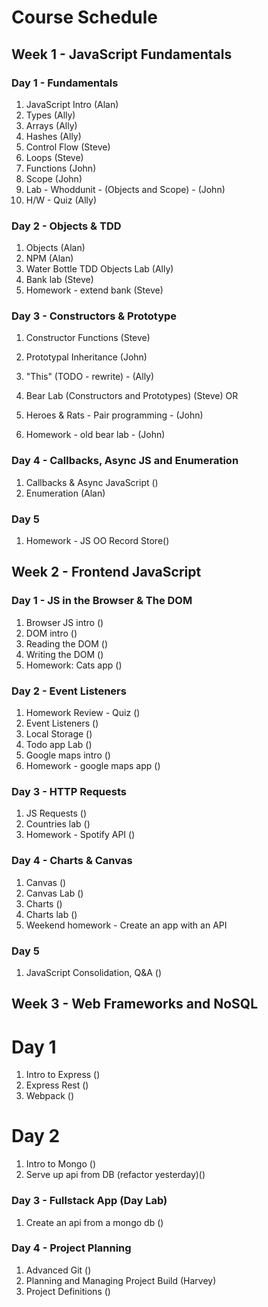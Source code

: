 # Course Schedule

## Week 1 - JavaScript Fundamentals

### Day 1 - Fundamentals
1. JavaScript Intro (Alan)
2. Types (Ally)
3. Arrays (Ally)
4. Hashes (Ally)
5. Control Flow (Steve)
6. Loops (Steve)
7. Functions (John)
8. Scope (John)
9.  Lab - Whoddunit - (Objects and Scope) - (John)
10. H/W - Quiz (Ally)

### Day 2 - Objects & TDD
1. Objects (Alan)
2. NPM (Alan)
3. Water Bottle TDD Objects Lab (Ally) 
4. Bank lab (Steve)
5. Homework - extend bank (Steve)

### Day 3 - Constructors & Prototype
1. Constructor Functions (Steve)
2. Prototypal Inheritance (John)
3. "This" (TODO - rewrite) - (Ally)

4. Bear Lab (Constructors and Prototypes) (Steve)
OR
4. Heroes & Rats - Pair programming - (John)

5. Homework - old bear lab - (John)

### Day 4 - Callbacks, Async JS and Enumeration
1. Callbacks & Async JavaScript ()
2. Enumeration (Alan)

### Day 5
1. Homework - JS OO Record Store()

## Week 2 - Frontend JavaScript

### Day 1 - JS in the Browser & The DOM
1. Browser JS intro ()
2. DOM intro ()
3. Reading the DOM ()
4. Writing the DOM ()
5. Homework: Cats app ()

### Day 2 - Event Listeners
1. Homework Review - Quiz ()
1. Event Listeners ()
2. Local Storage ()
3. Todo app Lab ()
4. Google maps intro ()
5. Homework - google maps app ()

### Day 3 - HTTP Requests
1. JS Requests ()
2. Countries lab ()
3. Homework - Spotify API ()

### Day 4 - Charts & Canvas
1. Canvas ()
2. Canvas Lab ()
3. Charts ()
4. Charts lab ()
5. Weekend homework - Create an app with an API

### Day 5
1. JavaScript Consolidation, Q&A ()

## Week 3 - Web Frameworks and NoSQL

# Day 1
1. Intro to Express ()
2. Express Rest ()
3. Webpack ()

# Day 2
1. Intro to Mongo ()
2. Serve up api from DB (refactor yesterday)() 

### Day 3 - Fullstack App (Day Lab)
1. Create an api from a mongo db ()

### Day 4 - Project Planning
1. Advanced Git ()
2. Planning and Managing Project Build (Harvey)
3. Project Definitions ()
